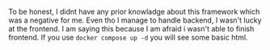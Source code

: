 To be honest, I didnt have any prior knowladge about this framework which was a negative for me. Even tho I manage to handle backend, I wasn't lucky at the frontend. I am saying this because I am afraid i wasn't able to finish frontend. If you use `docker compose up -d` you will see some basic html. 